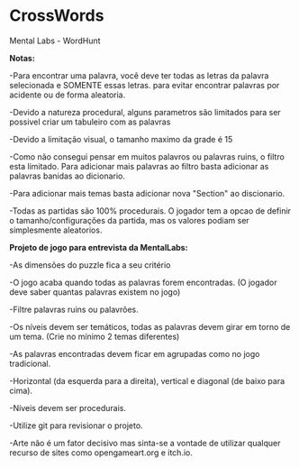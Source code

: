 # CrossWords
Mental Labs - WordHunt

<b>Notas:</b>

  -Para encontrar uma palavra, você deve ter todas as letras da palavra selecionada e SOMENTE essas letras. para evitar encontrar palavras por acidente ou de forma aleatoria.

  -Devido a natureza procedural, alguns parametros são limitados para ser possivel criar um tabuleiro com as palavras

  -Devido a limitação visual, o tamanho maximo da grade é 15
  
  -Como não consegui pensar em muitos palavros ou palavras ruins, o filtro esta limitado. Para adicionar mais palavras ao filtro basta adicionar as palavras banidas ao dicionario.
  
  -Para adicionar mais temas basta adicionar nova "Section" ao discionario.
  
  -Todas as partidas são 100% procedurais. O jogador tem a opcao de definir o tamanho/configurações da partida, mas os valores podiam ser simplesmente aleatorios.
  




<b>Projeto de jogo para entrevista da MentalLabs:</b>

-As dimensões do puzzle fica a seu critério

-O jogo acaba quando todas as palavras forem encontradas. (O jogador deve saber quantas palavras existem no jogo)

-Filtre palavras ruins ou palavrões.

-Os níveis devem ser temáticos, todas as palavras devem girar em torno de um tema. (Crie no mínimo 2 temas diferentes)

-As palavras encontradas devem ficar em agrupadas como no jogo tradicional.

-Horizontal (da esquerda para a direita), vertical e diagonal (de baixo para cima).

-Níveis devem ser procedurais.

-Utilize git para revisionar o projeto.

-Arte não é um fator decisivo mas sinta-se a vontade de utilizar qualquer recurso de sites como opengameart.org e itch.io.
